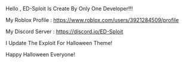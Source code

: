 Hello , ED-Sploit Is Create By Only One Developer!!!

My Roblox Profile : https://www.roblox.com/users/3921284509/profile

My Discord Server : https://discord.io/ED-Sploit

I Update The Exploit For Halloween Theme!

Happy Halloween Everyone!
